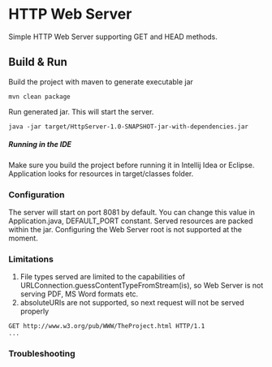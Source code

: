# HTTP Web Server
Simple HTTP Web Server supporting GET and HEAD methods.

## Build & Run

Build the project with maven to generate executable jar
```
mvn clean package
```

Run generated jar. This will start the server.
```
java -jar target/HttpServer-1.0-SNAPSHOT-jar-with-dependencies.jar
```

##### Running in the IDE
Make sure you build the project before running it in Intellij Idea or Eclipse. Application looks for resources in target/classes folder.

### Configuration

The server will start on port 8081 by default. You can change this value in Application.java, DEFAULT_PORT constant.
Served resources are packed within the jar. Configuring the Web Server root is not supported at the moment.

### Limitations
1. File types served are limited to the capabilities of URLConnection.guessContentTypeFromStream(is), so Web Server is not serving PDF, MS Word formats etc.
2. absoluteURIs are not supported, so next request will not be served properly
```
GET http://www.w3.org/pub/WWW/TheProject.html HTTP/1.1
...
```

### Troubleshooting
